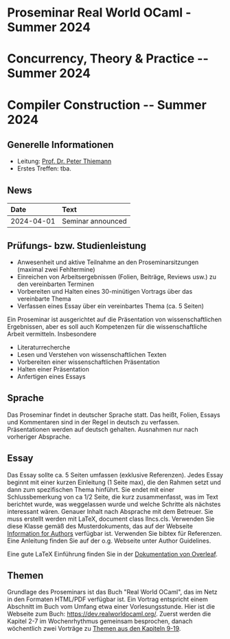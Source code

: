 # Proseminar Real World OCaml - Summer 2024

# Concurrency, Theory & Practice -- Summer 2024
 
 # Compiler Construction -- Summer 2024

## Generelle Informationen

- Leitung: [Prof. Dr. Peter Thiemann](team/thiemann.md)
- Erstes Treffen: tba.

## News

| Date | Text |
|:-----|:-----|
| 2024-04-01 | Seminar announced |

## Prüfungs- bzw. Studienleistung
- Anwesenheit und aktive Teilnahme an den Proseminarsitzungen (maximal zwei Fehltermine)
- Einreichen von Arbeitsergebnissen (Folien, Beiträge, Reviews usw.) zu den vereinbarten Terminen
- Vorbereiten und Halten eines 30-minütigen Vortrags über das vereinbarte Thema
- Verfassen eines Essay über ein vereinbartes Thema (ca. 5 Seiten)

Ein Proseminar ist ausgerichtet auf die Präsentation von wissenschaftlichen Ergebnissen, aber es soll auch Kompetenzen für die wissenschaftliche Arbeit vermitteln. Insbesondere

- Literaturrecherche
- Lesen und Verstehen von wissenschaftlichen Texten
- Vorbereiten einer wissenschaftlichen Präsentation
- Halten einer Präsentation
- Anfertigen eines Essays

## Sprache
Das Proseminar findet in deutscher Sprache statt. Das heißt, Folien, Essays und Kommentaren sind in der Regel in deutsch zu verfassen. Präsentationen werden auf deutsch gehalten. Ausnahmen nur nach vorheriger Absprache.

## Essay
Das Essay sollte ca. 5 Seiten umfassen (exklusive Referenzen). 
Jedes Essay beginnt mit einer kurzen Einleitung (1 Seite max), die den Rahmen setzt und dann zum spezifischen Thema hinführt.
Sie endet mit einer Schlussbemerkung von ca 1/2 Seite, die kurz zusammenfasst, was im Text berichtet wurde, was weggelassen wurde und welche Schritte als nächstes interessant wären. 
Genauer Inhalt nach Absprache mit dem Betreuer. 
Sie muss erstellt werden mit LaTeX, document class llncs.cls. 
Verwenden Sie diese Klasse gemäß des Musterdokuments, das auf der Webseite [Information for Authors](https://www.springer.com/gp/computer-science/lncs/conference-proceedings-guidelines) verfügbar ist. 
Verwenden Sie bibtex für Referenzen. Eine Anleitung finden Sie auf der o.g. 
Webseite unter Author Guidelines.

Eine gute LaTeX Einführung finden Sie in der [Dokumentation von Overleaf](https://www.overleaf.com/learn).

## Themen
Grundlage des Proseminars ist das Buch "Real World OCaml", das im Netz in den Formaten HTML/PDF verfügbar ist. Ein Vortrag entspricht einem Abschnitt im Buch vom Umfang etwa einer Vorlesungsstunde. Hier ist die Webseite zum Buch: https://dev.realworldocaml.org/. Zuerst werden die Kapitel 2-7 im Wochenrhythmus gemeinsam besprochen, danach wöchentlich zwei Vorträge zu [Themen aus den Kapiteln 9-19](https://proglang.informatik.uni-freiburg.de/teaching/proseminar/2022ss/Themen.pdf).